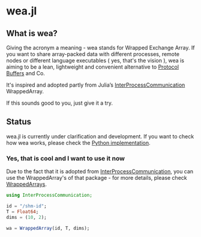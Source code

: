 # wea.jl

## What is wea?

Giving the acronym a meaning - wea stands for Wrapped Exchange Array. If you want to share array-packed data with different processes, remote nodes or different language executables ( yes, that's the vision ), wea is aiming to be a lean, lightweight and convenient alternative to [Protocol Buffers](https://developers.google.com/protocol-buffers) and Co.

It's inspired and adopted partly from Julia’s [InterProcessCommunication](https://github.com/emmt/InterProcessCommunication.jl) WrappedArray.

If this sounds good to you, just give it a try.

## Status

wea.jl is currently under clarification and development. If you want to check how wea works, please check the [Python implementation](https://github.com/casabre/wea.py).

### Yes, that is cool and I want to use it now

Due to the fact that it is adopted from [InterProcessCommunication](https://github.com/emmt/InterProcessCommunication.jl), you can use the WrappedArray's of that package - for more details, please check [WrappedArrays](https://emmt.github.io/InterProcessCommunication.jl/dev/reference/#Wrapped-arrays-1).

```julia
using InterProcessCommunication;

id = "/shm-id";
T = Float64;
dims = (10, 2);

wa = WrappedArray(id, T, dims);
```
